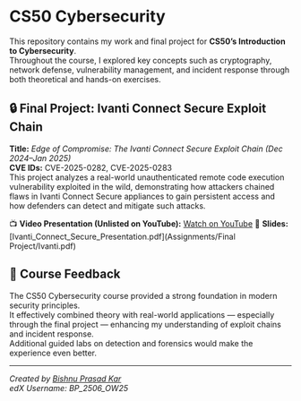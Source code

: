 # CS50 Cybersecurity

This repository contains my work and final project for **CS50’s Introduction to Cybersecurity**.  
Throughout the course, I explored key concepts such as cryptography, network defense, vulnerability management, and incident response through both theoretical and hands-on exercises.

## 🔒 Final Project: Ivanti Connect Secure Exploit Chain

**Title:** _Edge of Compromise: The Ivanti Connect Secure Exploit Chain (Dec 2024–Jan 2025)_  
**CVE IDs:** CVE-2025-0282, CVE-2025-0283  
This project analyzes a real-world unauthenticated remote code execution vulnerability exploited in the wild, demonstrating how attackers chained flaws in Ivanti Connect Secure appliances to gain persistent access and how defenders can detect and mitigate such attacks.

📺 **Video Presentation (Unlisted on YouTube):** [Watch on YouTube](https://youtu.be/WW6_NwY1rwU)
🧾 **Slides:** [Ivanti_Connect_Secure_Presentation.pdf](Assignments/Final Project/Ivanti.pdf)

## 💬 Course Feedback

The CS50 Cybersecurity course provided a strong foundation in modern security principles.  
It effectively combined theory with real-world applications — especially through the final project — enhancing my understanding of exploit chains and incident response.  
Additional guided labs on detection and forensics would make the experience even better.

---

_Created by [Bishnu Prasad Kar](https://github.com/Bishnu2430)_  
_edX Username: BP_2506_OW25_
